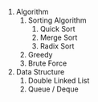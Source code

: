 1. Algorithm
	1. Sorting Algorithm
		1. Quick Sort
		2. Merge Sort
		3. Radix Sort
	2. Greedy
	3. Brute Force
3. Data Structure
	1. Double Linked List
	2. Queue / Deque